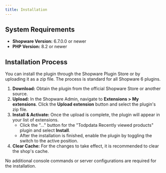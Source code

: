 ```yaml
--- 
title: Installation
---
```


## System Requirements

*   **Shopware Version:** 6.7.0.0 or newer
*   **PHP Version:** 8.2 or newer

## Installation Process

You can install the plugin through the Shopware Plugin Store or by uploading it as a zip file. The process is standard for all Shopware 6 plugins.

1.  **Download:** Obtain the plugin from the official Shopware Store or another source.
2.  **Upload:** In the Shopware Admin, navigate to **Extensions > My extensions**. Click the **Upload extension** button and select the plugin's zip file.
3.  **Install & Activate:** Once the upload is complete, the plugin will appear in your list of extensions.
    *   Click the "..." button for the "Todpdata Recently viewed products" plugin and select **Install**.
    *   After the installation is finished, enable the plugin by toggling the switch to the active position.
4.  **Clear Cache:** For the changes to take effect, it is recommended to clear the shop's cache.

No additional console commands or server configurations are required for the installation.
